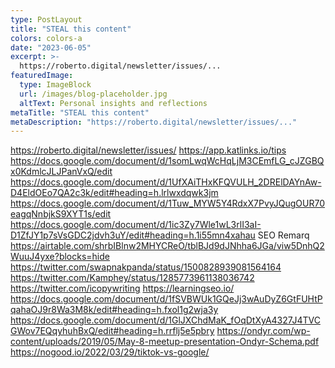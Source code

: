 ```yaml
---
type: PostLayout
title: "STEAL this content"
colors: colors-a
date: "2023-06-05"
excerpt: >-
  https://roberto.digital/newsletter/issues/...
featuredImage:
  type: ImageBlock
  url: /images/blog-placeholder.jpg
  altText: Personal insights and reflections
metaTitle: "STEAL this content"
metaDescription: "https://roberto.digital/newsletter/issues/..."
---
```

https://roberto.digital/newsletter/issues/
https://app.katlinks.io/tips
https://docs.google.com/document/d/1somLwqWcHqLjM3CEmfLG_cJZGBQx0KdmlcJLJPanVxQ/edit
https://docs.google.com/document/d/1UfXAiTHxKFQVULH_2DRElDAYnAw-D4EldOEo7QA2c3k/edit#heading=h.lrlwxdqwk3jm
https://docs.google.com/document/d/1Tuw_MYW5Y4RdxX7PvyJQugOUR70eagqNnbjkS9XYT1s/edit
https://docs.google.com/document/d/1ic3Zy7Wle1wL3rlI3aI-D1ZfJY1p7sVsGDC2jdvh3uY/edit#heading=h.1i55mn4xahau
SEO
Remarq
https://airtable.com/shrbIBlnw2MHYCReO/tblBJd9dJNhha6JGa/viw5DnhQ2WuuJ4yxe?blocks=hide
https://twitter.com/swapnakpanda/status/1500828939081564164
https://twitter.com/Kamphey/status/1285773961138036742
https://twitter.com/icopywriting
https://learningseo.io/
https://docs.google.com/document/d/1fSVBWUk1GQeJj3wAuDyZ6GtFUHtPqahaOJ9r8Wa3M8k/edit#heading=h.fxol1g2wja3y
https://docs.google.com/document/d/1GlJXChdMaK_fOqDtXyA4327J4TVCGWov7EQqyhuhBxQ/edit#heading=h.rrflj5e5pbry
https://ondyr.com/wp-content/uploads/2019/05/May-8-meetup-presentation-Ondyr-Schema.pdf
https://nogood.io/2022/03/29/tiktok-vs-google/